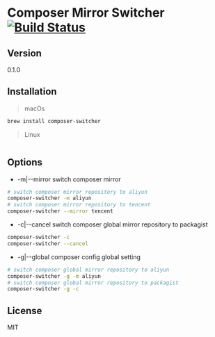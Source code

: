 Composer Mirror Switcher [![Build Status](https://travis-ci.org/persiliao/composer-switcher.svg?branch=master)](https://travis-ci.org/persiliao/composer-switcher)
=========

Version
----

0.1.0

Installation
--------------

>macOs

```sh
brew install composer-switcher
```

>Linux
```

```

Options
--------------

- -m|--mirror switch composer mirror 

```sh
# switch composer mirror repository to aliyun
composer-switcher -m aliyun
# switch composer mirror repository to tencent
composer-switcher --mirror tencent
```

- -c|--cancel switch composer global mirror repository to packagist

```sh
composer-switcher -c
composer-switcher --cancel
```

- -g|--global composer config global setting

```sh
# switch composer global mirror repository to aliyun
composer-switcher -g -m aliyun
# switch composer global mirror repository to packagist
composer-switcher -g -c
```

License
----

MIT

[Homebrew]:http://brew.sh/
[@PersiLiao]:http://twitter.com/PersiLiao